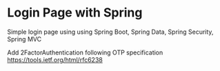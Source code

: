 # Login Page with Spring
Simple login page using using Spring Boot, Spring Data, Spring Security, Spring MVC

Add 2FactorAuthentication following OTP specification
https://tools.ietf.org/html/rfc6238